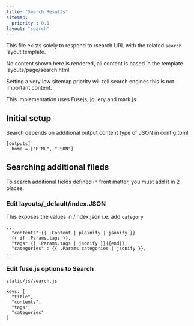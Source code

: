 ```yaml
---
title: "Search Results"
sitemap:
  priority : 0.1
layout: "search"
---
```



This file exists solely to respond to /search URL with the related `search` layout template.

No content shown here is rendered, all content is based in the template layouts/page/search.html

Setting a very low sitemap priority will tell search engines this is not important content.

This implementation uses Fusejs, jquery and mark.js


## Initial setup

Search  depends on additional output content type of JSON in config.toml
```
[outputs]
  home = ["HTML", "JSON"]
```

## Searching additional fileds

To search additional fields defined in front matter, you must add it in 2 places.

### Edit layouts/_default/index.JSON
This exposes the values in /index.json
i.e. add `category`
```
...
  "contents":{{ .Content | plainify | jsonify }}
  {{ if .Params.tags }},
  "tags":{{ .Params.tags | jsonify }}{{end}},
  "categories" : {{ .Params.categories | jsonify }},
...
```

### Edit fuse.js options to Search
`static/js/search.js`
```
keys: [
  "title",
  "contents",
  "tags",
  "categories"
]
```